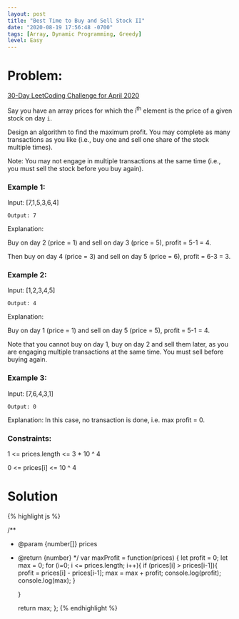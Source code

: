 ```yaml
---
layout: post
title: "Best Time to Buy and Sell Stock II"
date: "2020-08-19 17:56:48 -0700"
tags: [Array, Dynamic Programming, Greedy]
level: Easy
---
```


# Problem:

[30-Day LeetCoding Challenge for April 2020](https://leetcode.com/explore/challenge/card/30-day-leetcoding-challenge/)

Say you have an array prices for which the i<sup>th</sup> element is the price of a given stock on day `i`.

Design an algorithm to find the maximum profit. You may complete as many transactions as you like (i.e., buy one and sell one share of the stock multiple times).

Note: You may not engage in multiple transactions at the same time (i.e., you must sell the stock before you buy again).

### Example 1:

Input: [7,1,5,3,6,4]

`Output: 7`

Explanation:

Buy on day 2 (price = 1) and sell on day 3 (price = 5), profit = 5-1 = 4.

Then buy on day 4 (price = 3) and sell on day 5 (price = 6), profit = 6-3 = 3.

### Example 2:

Input: [1,2,3,4,5]

`Output: 4`

Explanation:

Buy on day 1 (price = 1) and sell on day 5 (price = 5), profit = 5-1 = 4.

Note that you cannot buy on day 1, buy on day 2 and sell them later, as you are engaging multiple transactions at the same time. You must sell before buying again.

### Example 3:

Input: [7,6,4,3,1]

`Output: 0`

Explanation: In this case, no transaction is done, i.e. max profit = 0.

### Constraints:

1 <= prices.length <= 3 * 10 ^ 4

0 <= prices[i] <= 10 ^ 4

# Solution

{% highlight js %}

/**
 * @param {number[]} prices
 * @return {number}
 */
var maxProfit = function(prices) {
    let profit = 0;
    let max = 0;
    for (i=0; i <= prices.length; i++){
        if (prices[i] > prices[i-1]){
            profit = prices[i] - prices[i-1];
            max = max + profit;
            console.log(profit);
            console.log(max);
        }

    }

    return max;
};
{% endhighlight %}
